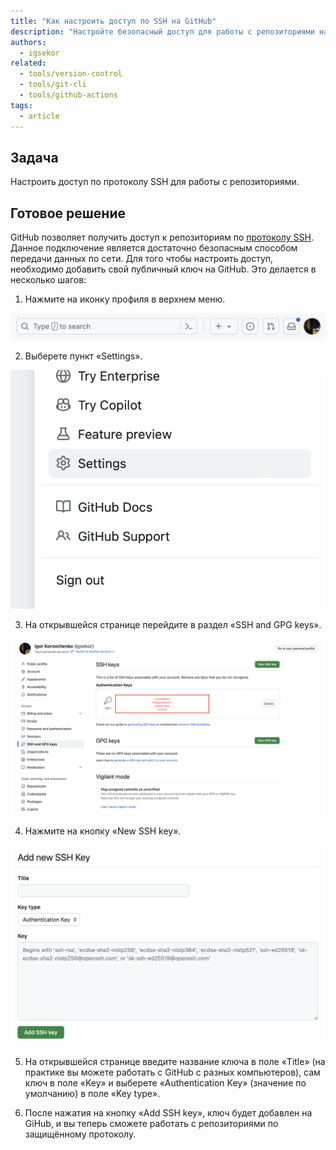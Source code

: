 ```yaml
---
title: "Как настроить доступ по SSH на GitHub"
description: "Настройте безопасный доступ для работы с репозиториями на GitHub."
authors:
  - igsekor
related:
  - tools/version-control
  - tools/git-cli
  - tools/github-actions
tags:
  - article
---
```


## Задача

Настроить доступ по протоколу SSH для работы с репозиториями.

## Готовое решение

GitHub позволяет получить доступ к репозиториям по [протоколу SSH](/tools/ssh/). Данное подключение является достаточно безопасным способом передачи данных по сети. Для того чтобы настроить доступ, необходимо добавить свой публичный ключ на GitHub. Это делается в несколько шагов:

1. Нажмите на иконку профиля в верхнем меню.

![Верхнее меню пользователя. Описание выше.](images/top-navigation.png)

2. Выберете пункт «Settings».

![Пункты меню профиля пользователя. Описание выше.](images/choose-settings-in-profile-menu.png)

3. На открывшейся странице перейдите в раздел «SSH and GPG keys».

![Настройка ключей доступа к GitHub. Описание выше.](images/settings-ssh.png)

4. Нажмите на кнопку «New SSH key».

![Добавление нового ключа на GitHub. Описание выше.](images/put-public-key.png)

5. На открывшейся странице введите название ключа в поле «Title» (на практике вы можете работать с GitHub с разных компьютеров), сам ключ в поле «Key» и выберете «Authentication Key» (значение по умолчанию) в поле «Key type».

6. После нажатия на кнопку «Add SSH key», ключ будет добавлен на GiHub, и вы теперь сможете работать с репозиториями по защищённому протоколу.


